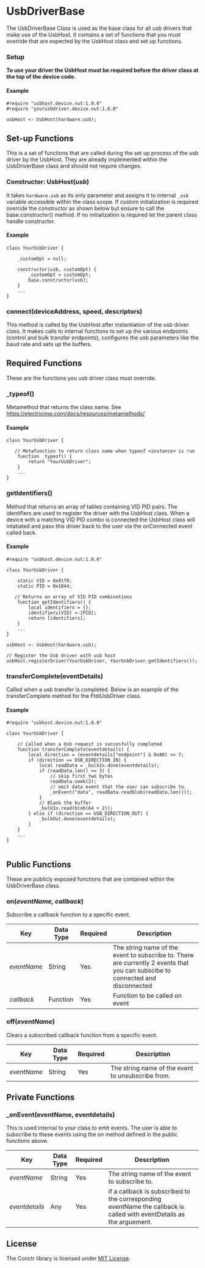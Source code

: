 # UsbDriverBase

The UsbDriverBase Class is used as the base class for all usb drivers that make use of the UsbHost. It contains a set of functions that you must override that are expected by the UsbHost class and set up functions.

### Setup

**To use your driver the UsbHost must be required before the driver class at the top of the device code.**
#### Example

```squirrel
#require "usbhost.device.nut:1.0.0"
#require "yourusbdriver.device.nut:1.0.0"

usbHost <- UsbHost(hardware.usb);
```
## Set-up Functions
This is a set of functions that are called during the set up process of the usb driver by the UsbHost. They are already implemented within the UsbDriverBase class and should not require changes. 

### Constructor: UsbHost(*usb*)
 It takes `hardware.usb` as its only parameter and assigns it to internal `_usb` variable accessible within the class scope.
If custom initialization is required override the constructor as shown below but ensure to call the base.constructor() method. If no initialization is required let the parent class handle constructor. 

#### Example

```squirrel
class YourUsbDriver {

    _customOpt = null;

    constructor(usb, customOpt) {
        _customOpt = customOpt;
        base.constructor(usb);
    }
    ...
}

```

### connect(deviceAddress, speed, descriptors) 
 This method is called by the UsbHost after instantiation of the usb driver class. It makes calls to internal functions to set up the various endpoints (control and bulk transfer endpoints), configures the usb parameters like the baud rate and sets up the buffers.

## Required Functions
These are the functions you usb driver class must override. 

### _typeof()

Metamethod that returns the class name. See https://electricimp.com/docs/resources/metamethods/

#### Example

```squirrel
class YourUsbDriver {

   // Metafunction to return class name when typeof <instance> is run
    function _typeof() {
        return "YourUsbDriver";
    }
    ...
}

```

### getIdentifiers()

Method that returns an array of tables containing VID PID pairs. The identifiers are used to register the driver with the UsbHost class. When a device with a matching VID PID combo is connected the UsbHost class will intatiated and pass this driver back to the user via the onConnected event called back.


#### Example

```squirrel
#require "usbhost.device.nut:1.0.0"

class YourUsbDriver {

    static VID = 0x01f9;
    static PID = 0x1044;

   // Returns an array of VID PID combinations
    function getIdentifiers() {
        local identifiers = {};
        identifiers[VID] <-[PID];
        return [identifiers];
    }
    ...
}

usbHost <- UsbHost(hardware.usb);

// Register the Usb driver with usb host
usbHost.registerDriver(YourUsbDriver, YourUsbDriver.getIdentifiers());

```

### transferComplete(eventDetails)

Called when a usb transfer is completed. Below is an example of the transferComplete method for the FtdiUsbDriver class.

#### Example

```squirrel
#require "usbhost.device.nut:1.0.0"

class YourUsbDriver {

    // Called when a Usb request is succesfully completed
    function transferComplete(eventdetails) {
        local direction = (eventdetails["endpoint"] & 0x80) >> 7;
        if (direction == USB_DIRECTION_IN) {
            local readData = _bulkIn.done(eventdetails);
            if (readData.len() >= 3) {
                // skip first two bytes
                readData.seek(2);
                // emit data event that the user can subscribe to.
                _onEvent("data", readData.readblob(readData.len()));
            }
            // Blank the buffer
            _bulkIn.read(blob(64 + 2));
        } else if (direction == USB_DIRECTION_OUT) {
            _bulkOut.done(eventdetails);
        }
    }
    ...
}


```


## Public Functions

These are publicly exposed functions that are contained within the UsbDriverBase class.

### on(*eventName, callback*)

Subscribe a callback function to a specific event.


| Key | Data Type | Required | Description |
| --- | --------- | -------- | ----------- |
| *eventName* | String | Yes | The string name of the event to subscribe to. There are currently 2 events that you can subscibe to connected and disconnected|
| *callback* | Function | Yes | Function to be called on event |


### off(*eventName*)

Clears a subscribed callback function from a specific event.

| Key | Data Type | Required | Description |
| --- | --------- | -------- | ----------- |
| *eventName* | String | Yes | The string name of the event to unsubscribe from.|

## Private Functions

### _onEvent(eventName, eventdetails) 

This is used internal to your class to emit events. The user is able to subscribe to these events using the on method defined in the public functions above.

| Key | Data Type | Required | Description |
| --- | --------- | -------- | ----------- |
| *eventName* | String | Yes | The string name of the event to subscribe to.|
| *eventdetails* | Any | Yes | if a callback is subscribed to the corresponding eventName the callback is called with eventDetails as the arguement. |


## License

The Conctr library is licensed under [MIT License](./LICENSE).